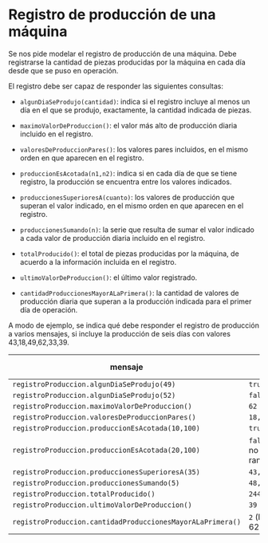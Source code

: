 # Registro de producción de una máquina

Se nos pide modelar el registro de producción de una máquina. Debe registrarse la cantidad de piezas producidas por la máquina en cada día desde que se puso en operación.

El registro debe ser capaz de responder las siguientes consultas:

- `algunDiaSeProdujo(cantidad)`: indica si el registro incluye al menos un día en el que se produjo, exactamente, la cantidad indicada de piezas.

- `maximoValorDeProduccion()`: el valor más alto de producción diaria incluido en el registro.

- `valoresDeProduccionPares()`: los valores pares incluidos, en el mismo orden en que aparecen en el registro.

- `produccionEsAcotada(n1,n2)`: indica si en cada día de que se tiene registro, la producción se encuentra entre los valores indicados.

- `produccionesSuperioresA(cuanto)`: los valores de producción que superan el valor indicado, en el mismo orden en que aparecen en el registro.

- `produccionesSumando(n)`: la serie que resulta de sumar el valor indicado a cada valor de producción diaria incluido en el registro. 

- `totalProducido()`: el total de piezas producidas por la máquina, de acuerdo a la información incluida en el registro.

- `ultimoValorDeProduccion()`: el último valor registrado. 

- `cantidadProduccionesMayorALaPrimera()`: la cantidad de valores de producción diaria que superan a la producción indicada para el primer día de operación.

A modo de ejemplo, se indica qué debe responder el registro de producción a varios mensajes, si incluye la producción de seis días con valores 43,18,49,62,33,39.
 
| mensaje | resultado esperado | 
| --- | --- |
| `registroProduccion.algunDiaSeProdujo(49)` | `true` |
| `registroProduccion.algunDiaSeProdujo(52)` | `false` |
| `registroProduccion.maximoValorDeProduccion()` | `62` |
| `registroProduccion.valoresDeProduccionPares()` | `18,62` |
| `registroProduccion.produccionEsAcotada(10,100)` | `true` |
| `registroProduccion.produccionEsAcotada(20,100)` | `false` (porque 18 no está en el rango) |
| `registroProduccion.produccionesSuperioresA(35)` | `43,49,62,39` |
| `registroProduccion.produccionesSumando(5)` | `48,23,54,67,38,44` |
| `registroProduccion.totalProducido()` | `244` |
| `registroProduccion.ultimoValorDeProduccion()` | `39` |
| `registroProduccion.cantidadProduccionesMayorALaPrimera()` | `2` (los valores 49 y 62) |

